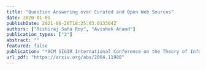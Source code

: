 ```yaml
---
title: "Question Answering over Curated and Open Web Sources"
date: 2020-01-01
publishDate: 2021-06-26T18:25:03.013304Z
authors: ["Rishiraj Saha Roy", "Avishek Anand"]
publication_types: ["2"]
abstract: ""
featured: false
publication: "*ACM SIGIR International Conference on the Theory of Information Retrieval (ICTIR)*"
url_pdf: "https://arxiv.org/abs/2004.11980"
---
```


